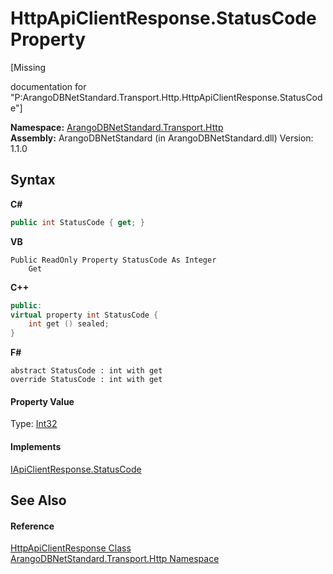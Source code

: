 # HttpApiClientResponse.StatusCode Property 
 

\[Missing <summary> documentation for "P:ArangoDBNetStandard.Transport.Http.HttpApiClientResponse.StatusCode"\]

**Namespace:**&nbsp;<a href="366f5efc-7ad4-93ac-45db-23c7edb26915">ArangoDBNetStandard.Transport.Http</a><br />**Assembly:**&nbsp;ArangoDBNetStandard (in ArangoDBNetStandard.dll) Version: 1.1.0

## Syntax

**C#**<br />
``` C#
public int StatusCode { get; }
```

**VB**<br />
``` VB
Public ReadOnly Property StatusCode As Integer
	Get
```

**C++**<br />
``` C++
public:
virtual property int StatusCode {
	int get () sealed;
}
```

**F#**<br />
``` F#
abstract StatusCode : int with get
override StatusCode : int with get
```


#### Property Value
Type: <a href="https://docs.microsoft.com/dotnet/api/system.int32" target="_blank" rel="noopener noreferrer">Int32</a>

#### Implements
<a href="72114d3f-e770-bd61-5b54-b9e011b67f8e">IApiClientResponse.StatusCode</a><br />

## See Also


#### Reference
<a href="dfc025b2-c341-84d3-5464-41fae8f36a87">HttpApiClientResponse Class</a><br /><a href="366f5efc-7ad4-93ac-45db-23c7edb26915">ArangoDBNetStandard.Transport.Http Namespace</a><br />